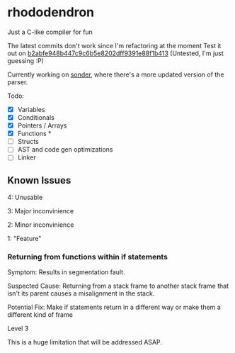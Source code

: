 # rhododendron

Just a C-like compiler for fun

The latest commits don't work since I'm refactoring at the moment
Test it out on [b2abfe948b447c9c6b5e8202dff9391e88f1b413](https://github.com/azaleacolburn/rhododendron/tree/b2abfe948b447c9c6b5e8202dff9391e88f1b413) (Untested, I'm just guessing :P)

Currently working on [sonder](https://github.com/azaleacolburn/sonder), where there's a more updated version of the parser.

Todo:

- [x] Variables
- [x] Conditionals
- [x] Pointers / Arrays
- [x] Functions \*
- [ ] Structs
- [ ] AST and code gen optimizations
- [ ] Linker

## Known Issues

4: Unusable

3: Major inconvinience

2: Minor inconvinience

1: "Feature"

### Returning from functions within if statements

Symptom: Results in segmentation fault.

Suspected Cause: Returning from a stack frame to another stack frame that isn't its parent causes a misalignment in the stack.

Potential Fix: Make if statements return in a different way or make them a different kind of frame

Level 3

This is a huge limitation that will be addressed ASAP.
